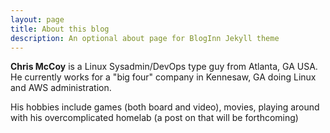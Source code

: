 ```yaml
---
layout: page
title: About this blog
description: An optional about page for BlogInn Jekyll theme
---
```


**Chris McCoy** is a Linux Sysadmin/DevOps type guy from Atlanta, GA USA.  He currently works for a "big four" company in Kennesaw, GA doing Linux and AWS administration.

His hobbies include games (both board and video), movies, playing around with his overcomplicated homelab (a post on that will be forthcoming)
